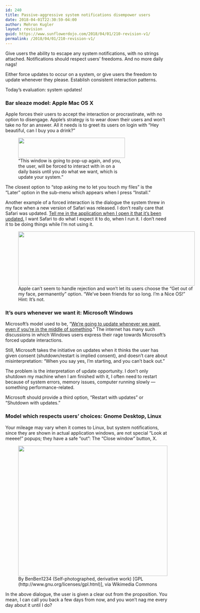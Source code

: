 ```yaml
---
id: 240
title: Passive-aggressive system notifications disempower users
date: 2018-04-01T22:30:59-04:00
author: Mehron Kugler
layout: revision
guid: https://www.sunflowerdojo.com/2018/04/01/210-revision-v1/
permalink: /2018/04/01/210-revision-v1/
---
```

Give users the ability to escape any system notifications, with no strings attached. Notifications should respect users&#8217; freedoms. And no more daily nags!

<!--more-->

Either force updates to occur on a system, or give users the freedom to update whenever they please. Establish consistent interaction patterns.

Today&#8217;s evaluation: system updates!

### Bar sleaze model: Apple Mac OS X

Apple forces their users to accept the interaction or procrastinate, with no option to disengage. Apple&#8217;s strategy is to wear down their users and won&#8217;t take no for an answer. All it needs is to greet its users on login with &#8220;Hey beautiful, can I buy you a drink?&#8221;

<figure id="attachment_211" aria-describedby="caption-attachment-211" style="width: 332px" class="wp-caption aligncenter"><img loading="lazy" class=" wp-image-211" src="https://www.sunflowerdojo.com/wp-content/uploads/2018/04/nagware1.png" alt="" width="332" height="63" srcset="https://www.sunflowerdojo.com/wp-content/uploads/2018/04/nagware1.png 696w, https://www.sunflowerdojo.com/wp-content/uploads/2018/04/nagware1-300x57.png 300w" sizes="(max-width: 332px) 100vw, 332px" /><figcaption id="caption-attachment-211" class="wp-caption-text">&#8220;This window is going to pop-up again, and you, the user, will be forced to interact with in on a daily basis until you do what we want, which is update your system.&#8221;</figcaption></figure>

The closest option to &#8220;stop asking me to let you touch my files&#8221; is the &#8220;Later&#8221; option in the sub-menu which appears when I press &#8220;Install.&#8221;

Another example of a forced interaction is the dialogue the system threw in my face when a new version of Safari was released. I don&#8217;t really care that Safari was updated. <span style="text-decoration: underline;">Tell me in the application when I open it that it&#8217;s been updated.</span> I want Safari to do what I expect it to do, when I run it. I don&#8217;t need it to be doing things while I&#8217;m not using it.

<figure id="attachment_212" aria-describedby="caption-attachment-212" style="width: 549px" class="wp-caption aligncenter"><img loading="lazy" class="size-full wp-image-212" src="https://www.sunflowerdojo.com/wp-content/uploads/2018/04/nagware2_system_ads.jpeg" alt="" width="549" height="169" srcset="https://www.sunflowerdojo.com/wp-content/uploads/2018/04/nagware2_system_ads.jpeg 549w, https://www.sunflowerdojo.com/wp-content/uploads/2018/04/nagware2_system_ads-300x92.jpeg 300w" sizes="(max-width: 549px) 100vw, 549px" /><figcaption id="caption-attachment-212" class="wp-caption-text">Apple can&#8217;t seem to handle rejection and won&#8217;t let its users choose the &#8220;Get out of my face, permanently&#8221; option. &#8220;We&#8217;ve been friends for so long. I&#8217;m a Nice OS!&#8221; Hint: It&#8217;s not.</figcaption></figure>

### It&#8217;s ours whenever we want it: Microsoft Windows

Microsoft&#8217;s model used to be, &#8220;<a href="https://www.cnet.com/news/microsoft-forced-windows-update-auto-restart-snooze-indefinitely-windows-10/" target="_blank" rel="noopener">We&#8217;re going to update whenever we want, even if you&#8217;re in the middle of something</a>.&#8221; The internet has many such discussions in which Windows users express their rage towards Microsoft&#8217;s forced update interactions.

Still, Microsoft takes the initiative on updates when it thinks the user has given consent (shutdown/restart is implied consent), and doesn&#8217;t care about misinterpretation: &#8220;When you say yes, I&#8217;m starting, and you can&#8217;t back out.&#8221;

The problem is the interpretation of update opportunity. I don&#8217;t only shutdown my machine when I am finished with it, I often need to restart because of system errors, memory issues, computer running slowly &#8212; something performance-related.

Microsoft should provide a third option, &#8220;Restart with updates&#8221; or &#8220;Shutdown with updates.&#8221;

### Model which respects users&#8217; choices: Gnome Desktop, Linux

Your mileage may vary when it comes to Linux, but system notifications, since they are shown in actual application windows, are not special &#8220;Look at meeee!&#8221; popups; they have a safe &#8220;out&#8221;: The &#8220;Close window&#8221; button, X.

<figure id="attachment_213" aria-describedby="caption-attachment-213" style="width: 464px" class="wp-caption aligncenter"><img loading="lazy" class=" wp-image-213" src="https://www.sunflowerdojo.com/wp-content/uploads/2018/04/ubuntu_updater.jpg" alt="" width="464" height="406" srcset="https://www.sunflowerdojo.com/wp-content/uploads/2018/04/ubuntu_updater.jpg 606w, https://www.sunflowerdojo.com/wp-content/uploads/2018/04/ubuntu_updater-300x262.jpg 300w" sizes="(max-width: 464px) 100vw, 464px" /><figcaption id="caption-attachment-213" class="wp-caption-text">By BenBen1234 (Self-photographed, derivative work) [GPL (http://www.gnu.org/licenses/gpl.html)], via Wikimedia Commons</figcaption></figure>In the above dialogue, the user is given a clear out from the proposition. You mean, I can call you back a few days from now, and you won&#8217;t nag me every day about it until I do?

&nbsp;